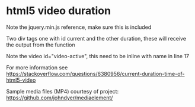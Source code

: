 html5 video duration
==================

Note the jquery.min.js reference, make sure this is included

Two div tags one with id current and the other duration, these will receive the output from the function

Note the video id="video-active", this need to be inline with name in line 17

For more information see https://stackoverflow.com/questions/6380956/current-duration-time-of-html5-video 

Sample media files (MP4) courtesy of project: https://github.com/johndyer/mediaelement/ 